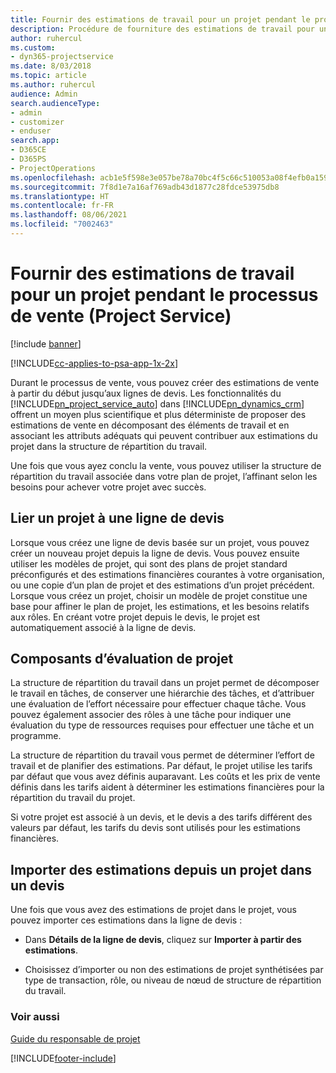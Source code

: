 ```yaml
---
title: Fournir des estimations de travail pour un projet pendant le processus de vente
description: Procédure de fourniture des estimations de travail pour un projet pendant le processus de vente dans Project Service
author: ruhercul
ms.custom:
- dyn365-projectservice
ms.date: 8/03/2018
ms.topic: article
ms.author: ruhercul
audience: Admin
search.audienceType:
- admin
- customizer
- enduser
search.app:
- D365CE
- D365PS
- ProjectOperations
ms.openlocfilehash: acb1e5f598e3e057be78a70bc4f5c66c510053a08f4efb0a1595cf4853171662
ms.sourcegitcommit: 7f8d1e7a16af769adb43d1877c28fdce53975db8
ms.translationtype: HT
ms.contentlocale: fr-FR
ms.lasthandoff: 08/06/2021
ms.locfileid: "7002463"
---
```

# <a name="provide-work-estimates-for-a-project-during-the-sales-process-project-service"></a>Fournir des estimations de travail pour un projet pendant le processus de vente (Project Service)

[!include [banner](../includes/psa-now-project-operations.md)]

[!INCLUDE[cc-applies-to-psa-app-1x-2x](../includes/cc-applies-to-psa-app-1x-2x.md)]

Durant le processus de vente, vous pouvez créer des estimations de vente à partir du début jusqu’aux lignes de devis. Les fonctionnalités du [!INCLUDE[pn_project_service_auto](../includes/pn-project-service-auto.md)] dans [!INCLUDE[pn_dynamics_crm](../includes/pn-dynamics-crm.md)] offrent un moyen plus scientifique et plus déterministe de proposer des estimations de vente en décomposant des éléments de travail et en associant les attributs adéquats qui peuvent contribuer aux estimations du projet dans la structure de répartition du travail.  
  
 Une fois que vous ayez conclu la vente, vous pouvez utiliser la structure de répartition du travail associée dans votre plan de projet, l’affinant selon les besoins pour achever votre projet avec succès.  
  
## <a name="link-a-project-to-a-quote-line"></a>Lier un projet à une ligne de devis  
 Lorsque vous créez une ligne de devis basée sur un projet, vous pouvez créer un nouveau projet depuis la ligne de devis. Vous pouvez ensuite utiliser les modèles de projet, qui sont des plans de projet standard préconfigurés et des estimations financières courantes à votre organisation, ou une copie d’un plan de projet et des estimations d’un projet précédent. Lorsque vous créez un projet, choisir un modèle de projet constitue une base pour affiner le plan de projet, les estimations, et les besoins relatifs aux rôles. En créant votre projet depuis le devis, le projet est automatiquement associé à la ligne de devis.  
  
## <a name="project-estimate-components"></a>Composants d’évaluation de projet  
 La structure de répartition du travail dans un projet permet de décomposer le travail en tâches, de conserver une hiérarchie des tâches, et d’attribuer une évaluation de l’effort nécessaire pour effectuer chaque tâche. Vous pouvez également associer des rôles à une tâche pour indiquer une évaluation du type de ressources requises pour effectuer une tâche et un programme.  
  
 La structure de répartition du travail vous permet de déterminer l’effort de travail et de planifier des estimations. Par défaut, le projet utilise les tarifs par défaut que vous avez définis auparavant. Les coûts et les prix de vente définis dans les tarifs aident à déterminer les estimations financières pour la répartition du travail du projet.  
  
 Si votre projet est associé à un devis, et le devis a des tarifs différent des valeurs par défaut, les tarifs du devis sont utilisés pour les estimations financières.  
  
## <a name="import-estimates-from-a-project-into-a-quote"></a>Importer des estimations depuis un projet dans un devis  
 Une fois que vous avez des estimations de projet dans le projet, vous pouvez importer ces estimations dans la ligne de devis :  
  
-   Dans **Détails de la ligne de devis**, cliquez sur **Importer à partir des estimations**. 

-   Choisissez d’importer ou non des estimations de projet synthétisées par type de transaction, rôle, ou niveau de nœud de structure de répartition du travail.  
  
### <a name="see-also"></a>Voir aussi  
 [Guide du responsable de projet](../psa/project-manager-guide.md)


[!INCLUDE[footer-include](../includes/footer-banner.md)]